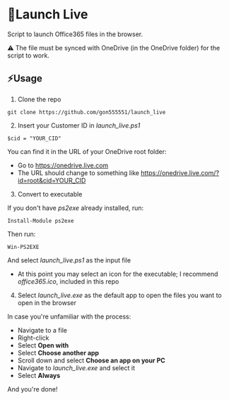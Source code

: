 # 🚀Launch Live

Script to launch Office365 files in the browser.

⚠️ The file must be synced with OneDrive (in the OneDrive folder) for the script to work.

## ⚡Usage
1. Clone the repo
```
git clone https://github.com/gon555551/launch_live
```
2. Insert your Customer ID in *launch_live.ps1*  
```
$cid = "YOUR_CID"
```
You can find it in the URL of your OneDrive root folder:
- Go to https://onedrive.live.com
- The URL should change to something like https://onedrive.live.com/?id=root&cid=YOUR_CID  

3. Convert to executable

If you don't have *ps2exe* already installed, run:   
```
Install-Module ps2exe
```  
Then run:  
```
Win-PS2EXE
```  
And select *launch_live.ps1* as the input file
- At this point you may select an icon for the executable; I recommend *office365.ico*, included in this repo
4. Select *launch_live.exe* as the default app to open the files you want to open in the browser  

In case you're unfamiliar with the process:
- Navigate to a file
- Right-click
- Select **Open with**
- Select **Choose another app**
- Scroll down and select **Choose an app on your PC**
- Navigate to *launch_live.exe* and select it
- Select **Always**

And you're done!